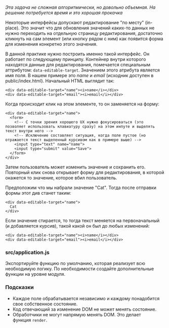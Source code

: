*Эта задача не сложная алгоритмически, но довольно объемная. На решение потребуется время и это хорошая прокачка*

Некоторые интерфейсы допускают редактирование "по месту" (in-place). Это значит что для обновления значений каких-то данных не нужно переходить на отдельную страницу редактирования, достаточно кликнуть на сам элемент (или кнопку рядом с ним) как появится форма для изменения конкретно этого значения.

В данной практике нужно построить именно такой интерфейс. Он работает по следующему принципу. Контейнер внутри которого находятся данные для редактирования, помечается специальным аттрибутом: `data-editable-target`. Значением этого атрибута является имя поля. В нашем примере это *name* и *email* (исходник доступен в public/index.html). Начальный HTML выглядит так:

```
<div data-editable-target="name"><i>name</i></div>
<div data-editable-target="email"><i>email</i></div>

```

Когда происходит клик на этом элементе, то он заменяется на форму:

```
<div data-editable-target="name">
  <form>
    <!-- С точки зрения хорошего UX нужно фокусироваться (это позволяет использовать клавиатуру сразу) на этом инпуте и выделять текст внутри него -->
    <!-- Исключение составляет ситуация, когда поле пустое (но отражается текст выделенный курсивом как в примере выше) -->
    <input type="text" name="name">
    <input type="submit" value="Save">
  </form>
</div>

```

Затем пользователь может изменить значение и сохранить его. Повторный клик снова открывает форму для редактирования, в которой окажется то значение, которое вбил пользователь.

Предположим что мы набрали значение "Cat". Тогда после отправки формы этот див станет таким:

```
<div data-editable-target="name">
  Cat
</div>

```

Если значение стирается, то тогда текст меняется на первоначальный (и добавляется курсив), такой какой он был до любых изменений:

```
<div data-editable-target="name"><i>name</i></div>
<div data-editable-target="email"><i>email</i></div>

```

### src/application.js

Экспортируйте функцию по умолчанию, которая реализует всю необходимую логику. По необходимости создайте дополнительные функции на уровне модуля.

### Подсказки

-   Каждое поле обрабатывается независимо и каждому понадобится свое собственное состояние.
-   Код отвечающий за изменение DOM не может менять состояние.
-   Обработчики не могут напрямую менять DOM. Это делает функция `render`.
